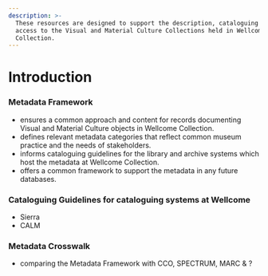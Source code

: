 ```yaml
---
description: >-
  These resources are designed to support the description, cataloguing and
  access to the Visual and Material Culture Collections held in Wellcome
  Collection. 
---
```


# Introduction

### Metadata Framework

* ensures a common approach and content for records documenting Visual and Material Culture objects in Wellcome Collection.
* defines relevant metadata categories that reflect common museum practice and the needs of stakeholders. 
* informs cataloguing guidelines for the library and archive systems which host the metadata at Wellcome Collection.
* offers a common framework to support the metadata in any future databases. 

### Cataloguing Guidelines for cataloguing systems at Wellcome

* Sierra
* CALM

### Metadata Crosswalk

* comparing the Metadata Framework with CCO, SPECTRUM, MARC & ?

